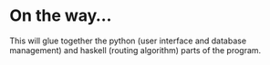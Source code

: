 # On the way…
This will glue together the python (user interface and database management) and haskell (routing algorithm) parts of the program.

